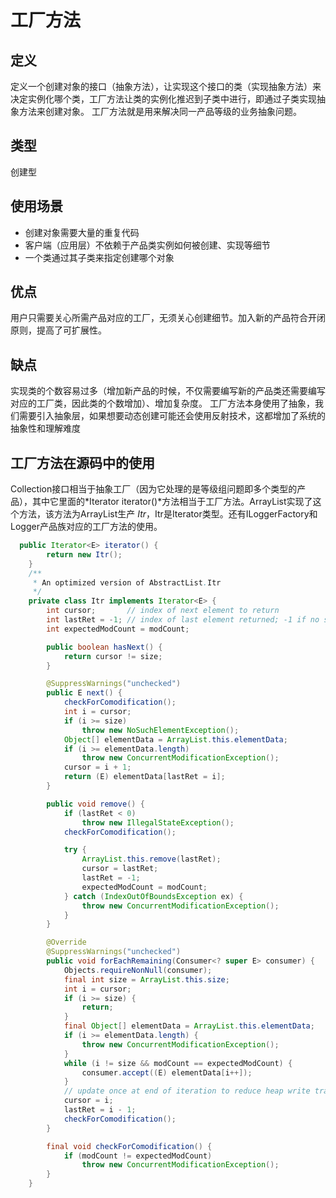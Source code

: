 # 工厂方法

## 定义
  定义一个创建对象的接口（抽象方法），让实现这个接口的类（实现抽象方法）来决定实例化哪个类，工厂方法让类的实例化推迟到子类中进行，即通过子类实现抽象方法来创建对象。
  工厂方法就是用来解决同一产品等级的业务抽象问题。
## 类型
  创建型
## 使用场景
 - 创建对象需要大量的重复代码
 - 客户端（应用层）不依赖于产品类实例如何被创建、实现等细节
 - 一个类通过其子类来指定创建哪个对象
## 优点
  用户只需要关心所需产品对应的工厂，无须关心创建细节。加入新的产品符合开闭原则，提高了可扩展性。
## 缺点
  实现类的个数容易过多（增加新产品的时候，不仅需要编写新的产品类还需要编写对应的工厂类，因此类的个数增加）、增加复杂度。
  工厂方法本身使用了抽象，我们需要引入抽象层，如果想要动态创建可能还会使用反射技术，这都增加了系统的抽象性和理解难度
## 工厂方法在源码中的使用

Collection接口相当于抽象工厂（因为它处理的是等级组问题即多个类型的产品），其中它里面的*Iterator<E> iterator()*方法相当于工厂方法。ArrayList实现了这个方法，该方法为ArrayList生产
*Itr*，Itr是Iterator类型。还有ILoggerFactory和Logger产品族对应的工厂方法的使用。

```java
  public Iterator<E> iterator() {
        return new Itr();
    }
    /**
     * An optimized version of AbstractList.Itr
     */
    private class Itr implements Iterator<E> {
        int cursor;       // index of next element to return
        int lastRet = -1; // index of last element returned; -1 if no such
        int expectedModCount = modCount;

        public boolean hasNext() {
            return cursor != size;
        }

        @SuppressWarnings("unchecked")
        public E next() {
            checkForComodification();
            int i = cursor;
            if (i >= size)
                throw new NoSuchElementException();
            Object[] elementData = ArrayList.this.elementData;
            if (i >= elementData.length)
                throw new ConcurrentModificationException();
            cursor = i + 1;
            return (E) elementData[lastRet = i];
        }

        public void remove() {
            if (lastRet < 0)
                throw new IllegalStateException();
            checkForComodification();

            try {
                ArrayList.this.remove(lastRet);
                cursor = lastRet;
                lastRet = -1;
                expectedModCount = modCount;
            } catch (IndexOutOfBoundsException ex) {
                throw new ConcurrentModificationException();
            }
        }

        @Override
        @SuppressWarnings("unchecked")
        public void forEachRemaining(Consumer<? super E> consumer) {
            Objects.requireNonNull(consumer);
            final int size = ArrayList.this.size;
            int i = cursor;
            if (i >= size) {
                return;
            }
            final Object[] elementData = ArrayList.this.elementData;
            if (i >= elementData.length) {
                throw new ConcurrentModificationException();
            }
            while (i != size && modCount == expectedModCount) {
                consumer.accept((E) elementData[i++]);
            }
            // update once at end of iteration to reduce heap write traffic
            cursor = i;
            lastRet = i - 1;
            checkForComodification();
        }

        final void checkForComodification() {
            if (modCount != expectedModCount)
                throw new ConcurrentModificationException();
        }
    }
```




